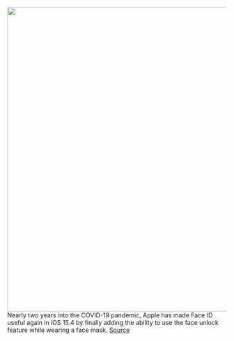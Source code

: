 <img src='https://cdn.vox-cdn.com/thumbor/qLV8yuEVaqjyloWOVBDpMZjAirM=/0x0:2040x1148/1200x800/filters:focal(857x411:1183x737)/cdn.vox-cdn.com/uploads/chorus_image/image/70462662/_DSC7975_2.0.jpg' width='700px' /><br/>
Nearly two years into the COVID-19 pandemic, Apple has made Face ID useful again in iOS 15.4 by finally adding the ability to use the face unlock feature while wearing a face mask.
<a href='https://www.theverge.com/2022/2/2/22912677/apple-face-id-mask-update-ios-15-4-beta-hands-on-impressions'> Source <a/>